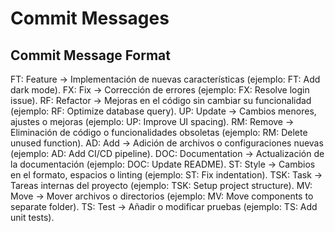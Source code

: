 # Commit Messages

## Commit Message Format

FT: Feature → Implementación de nuevas características (ejemplo: FT: Add dark mode).
FX: Fix → Corrección de errores (ejemplo: FX: Resolve login issue).
RF: Refactor → Mejoras en el código sin cambiar su funcionalidad (ejemplo: RF: Optimize database query).
UP: Update → Cambios menores, ajustes o mejoras (ejemplo: UP: Improve UI spacing).
RM: Remove → Eliminación de código o funcionalidades obsoletas (ejemplo: RM: Delete unused function).
AD: Add → Adición de archivos o configuraciones nuevas (ejemplo: AD: Add CI/CD pipeline).
DOC: Documentation → Actualización de la documentación (ejemplo: DOC: Update README).
ST: Style → Cambios en el formato, espacios o linting (ejemplo: ST: Fix indentation).
TSK: Task → Tareas internas del proyecto (ejemplo: TSK: Setup project structure).
MV: Move → Mover archivos o directorios (ejemplo: MV: Move components to separate folder).
TS: Test → Añadir o modificar pruebas (ejemplo: TS: Add unit tests).
